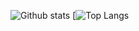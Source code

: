 ![Github stats](https://github-readme-stats.vercel.app/api?username=Dolsity&theme=panda&border_radius=5)
[![Top Langs](https://github-readme-stats.vercel.app/api/top-langs/?username=Dolsity&layout=compact&theme=panda&border_radius=5)
